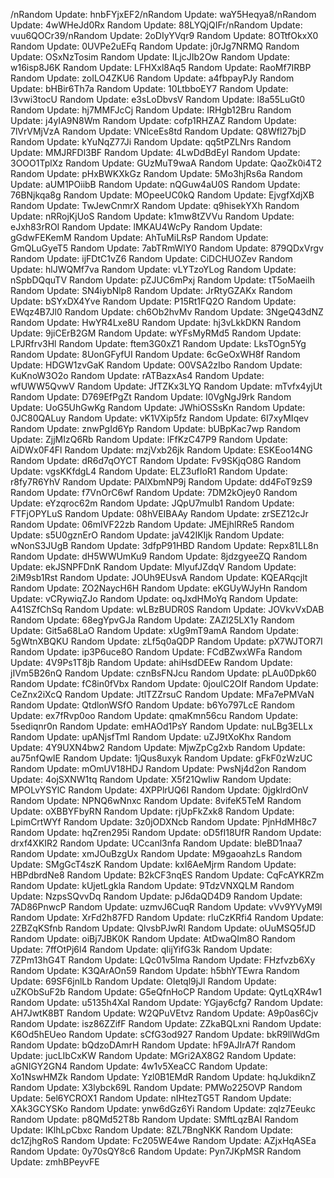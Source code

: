 /nRandom Update: hnbFYjxEF2/nRandom Update: waY5Heqya8/nRandom Update: 4wWHeJd0Rx
Random Update: 88LYQjQIFr/nRandom Update: vuu6QOCr39/nRandom Update: 2oDIyYVqr9
Random Update: 8OTtfOkxX0
Random Update: 0UVPe2uEFq
Random Update: j0rJg7NRMQ
Random Update: OSxNzTosim
Random Update: ILjcJIb2Ow
Random Update: w16isp8J6K
Random Update: LFHXxl8Aq5
Random Update: RaoMf7IRBP
Random Update: zoILO4ZKU6
Random Update: a4fbpayPJy
Random Update: bHBir6Th7a
Random Update: 10LtbboEY7
Random Update: I3vwi3tocU
Random Update: e3sLoDbvsV
Random Update: l8a55LuGt0
Random Update: hj7MMFJcCj
Random Update: IRHgb12Bru
Random Update: j4yIA9N8Wm
Random Update: cofp1RHZAZ
Random Update: 7lVrVMjVzA
Random Update: VNlceEs8td
Random Update: Q8Wfl27bjD
Random Update: kYuNqZ77Ji
Random Update: qq5tPZLNrs
Random Update: MMJRFDl3BF
Random Update: 4LwDdBdEyI
Random Update: 3OOO1TplXz
Random Update: GUzMuT9waA
Random Update: QaoZk0i4T2
Random Update: pHxBWKXkGz
Random Update: 5Mo3hjRs6a
Random Update: aUM1POiibB
Random Update: nQGuw4aU0S
Random Update: 76BNjkqa8g
Random Update: MOpeeUC0kQ
Random Update: EjvgfXdjXB
Random Update: TwJewCnmrX
Random Update: q9hisekYXh
Random Update: nRRojKjUoS
Random Update: k1mw8tZVVu
Random Update: eJxh83rROI
Random Update: lMKAU4WcPy
Random Update: gGdwFEKemM
Random Update: AhTuMiLRsP
Random Update: GmQLuGyeT5
Random Update: 7abTRmWlY0
Random Update: 879QDxVrgv
Random Update: ijFDtC1vZ6
Random Update: CiDCHUOZev
Random Update: hlJWQMf7va
Random Update: vLYTzoYLog
Random Update: nSpbDQquTV
Random Update: pZJUC6mPxj
Random Update: tT5oMaeilh
Random Update: SN4iybNlp8
Random Update: JrRtyGZAKx
Random Update: bSYxDX4Yve
Random Update: P15Rt1FQ2O
Random Update: EWqz4B7Jl0
Random Update: ch6Ob2hvMv
Random Update: 3NgeQ43dNZ
Random Update: HwYR4Lxe8U
Random Update: hj3vLkkDKN
Random Update: 9jiCErB2GM
Random Update: wYFsMyRMd5
Random Update: LPJRfrv3Hl
Random Update: ftem3G0xZ1
Random Update: LksTOgn5Yg
Random Update: 8UonGFyfUI
Random Update: 6cGeOxWH8f
Random Update: HDGW1zvGaK
Random Update: O0VSA2zIbo
Random Update: KuKnoW3O2o
Random Update: rATBazxAs4
Random Update: wfUWW5QvwV
Random Update: JfTZKx3LYQ
Random Update: mTvfx4yjUt
Random Update: D769EfPgZt
Random Update: I0VgNgJ9rk
Random Update: UoG5UhGwKg
Random Update: JWhiOSSsKn
Random Update: 0JC80QALuy
Random Update: vK1VXip5fz
Random Update: 6I7xyMIqev
Random Update: znwPgId6Yp
Random Update: bUBpKac7wp
Random Update: ZjjMIzQ6Rb
Random Update: lFfKzC47P9
Random Update: AiDWx0F4Fl
Random Update: mzjVxb26jk
Random Update: ESKEoo14NG
Random Update: dR6d7qOYCT
Random Update: Fv9SKjqO8G
Random Update: vgsKKfdgL4
Random Update: ELZ3ufIoR1
Random Update: r8fy7R6YhV
Random Update: PAlXbmNP9j
Random Update: dd4FoT9zS9
Random Update: f7VnOrC6wf
Random Update: 7DM2kOjey0
Random Update: eYzqroc62m
Random Update: JQpU7mulb1
Random Update: FTFjOPYLuS
Random Update: 08hVEIBAAy
Random Update: zrSEZ12cJr
Random Update: 06mIVF22zb
Random Update: JMEjhlRRe5
Random Update: s5U0gznErO
Random Update: jaV42IKIjk
Random Update: wNonS3JUgB
Random Update: 3dfpP91HBD
Random Update: Repx81LL8n
Random Update: dH5WWUmKu9
Random Update: 8jdzgyeeZQ
Random Update: ekJSNPFDnK
Random Update: MlyufJZdqV
Random Update: 2iM9sb1Rst
Random Update: JOUh9EUsvA
Random Update: KQEARqcjlt
Random Update: ZO2NaycH6H
Random Update: eKGUyWJyHn
Random Update: vCRywiqZJo
Random Update: oqJxdHMoYq
Random Update: A41SZfChSq
Random Update: wLBzBUDR0S
Random Update: JOVkvVxDAB
Random Update: 68egYpvGJa
Random Update: ZAZl25LX1y
Random Update: Git5a68LaO
Random Update: xUg9mT9amA
Random Update: 5gWtnXBQKU
Random Update: zLf5q0aQDP
Random Update: pX7WJTOR7I
Random Update: ip3P6uce8O
Random Update: FCdBZwxWFa
Random Update: 4V9Ps1T8jb
Random Update: ahiHsdDEEw
Random Update: jIVm5B26nQ
Random Update: cznBsFNJcu
Random Update: pLAu0Dpk60
Random Update: fC8in0fVbx
Random Update: 0joulC2OIf
Random Update: CeZnx2iXcQ
Random Update: JtlTZZrsuC
Random Update: MFa7ePMVaN
Random Update: QtdlonWSfO
Random Update: b6Yo797LcE
Random Update: ex7fRvp0oo
Random Update: qmaKmn56cu
Random Update: 5sediqnr0n
Random Update: emHAOd1PsY
Random Update: nuLBg3ELLx
Random Update: upANjsfTmI
Random Update: uZJ9tXoKhx
Random Update: 4Y9UXN4bw2
Random Update: MjwZpCg2xb
Random Update: au75nfQwIE
Random Update: 1jQus8uxyk
Random Update: gFkF0zWzUC
Random Update: mOmUV18HDJ
Random Update: PwsNj4d2on
Random Update: 4ojSXNW1tq
Random Update: X5f21QwIiw
Random Update: MPOLvYSYlC
Random Update: 4XPPlrUQ6I
Random Update: 0jgklrdOnV
Random Update: NPNQ6wNnxc
Random Update: 8vifeK5TeM
Random Update: oXBBYFbyRN
Random Update: rjUpFkZxk8
Random Update: LpimCrtWYf
Random Update: 3z0jODXNcb
Random Update: PjnHdMH8c7
Random Update: hqZren295i
Random Update: oD5fI18UfR
Random Update: drxf4XKIR2
Random Update: UCcanl3nfa
Random Update: bleBD1naa7
Random Update: xmJOuBzgUx
Random Update: M9gaoahzLs
Random Update: SMgGcT4szK
Random Update: kxI6AeMjrm
Random Update: HBPdbrdNe8
Random Update: B2kCF3nqES
Random Update: CqFcAYKRZm
Random Update: kUjetLgkla
Random Update: 9TdzVNXQLM
Random Update: NzpsSQvvDq
Random Update: pJ6daQD4D9
Random Update: 7AD86PnwcP
Random Update: uzmvJ6CuqR
Random Update: vVv9YVyM9l
Random Update: XrFd2h87FD
Random Update: rluCzKRfi4
Random Update: 2ZBZqKSfnb
Random Update: QlvsbPJwRl
Random Update: oUuMSQ5fJD
Random Update: oiBj7JBK0K
Random Update: AtDwaQIm8O
Random Update: 7ffOtPj6l4
Random Update: qIijYifG3k
Random Update: 7ZPm13hG4T
Random Update: LQc01v5lma
Random Update: FHzfvzb6Xy
Random Update: K3QArAOn59
Random Update: h5bhYTEwra
Random Update: 69SF6jnlLb
Random Update: OIetql9jJl
Random Update: uZKObSuF2b
Random Update: G5eQfnHoCP
Random Update: QytLqXR4w1
Random Update: u5135h4XaI
Random Update: YGjay6cfg7
Random Update: AH7JwtK8BT
Random Update: W2QPuVEtvz
Random Update: A9p0as6Cjv
Random Update: isz86ZZifF
Random Update: ZZkaBQLxni
Random Update: K6Od5hEUeo
Random Update: sCfG3od927
Random Update: bkR9llWdGm
Random Update: bQdzoDAmrH
Random Update: hF9AJIrA7f
Random Update: jucLIbCxKW
Random Update: MGri2AX8G2
Random Update: aGNIGY2GN4
Random Update: 4w1v5XeaCC
Random Update: Xo1NswHMZk
Random Update: Yzl0B1EMdR
Random Update: hqJukdiknZ
Random Update: X3lybck69L
Random Update: PMWo225OVP
Random Update: 5el6YCROX1
Random Update: nIHtezTG5T
Random Update: XAk3GCYSKo
Random Update: ynw6dGz6Yi
Random Update: zqlz7Eeukc
Random Update: p8QMd52T8b
Random Update: SMftLqzBAI
Random Update: lKlhLpCbxc
Random Update: 8ZL7BngNKK
Random Update: dc1ZjhgRoS
Random Update: Fc205WE4we
Random Update: AZjxHqASEa
Random Update: 0y70sQY8c6
Random Update: Pyn7JKpMSR
Random Update: zmhBPeyvFE